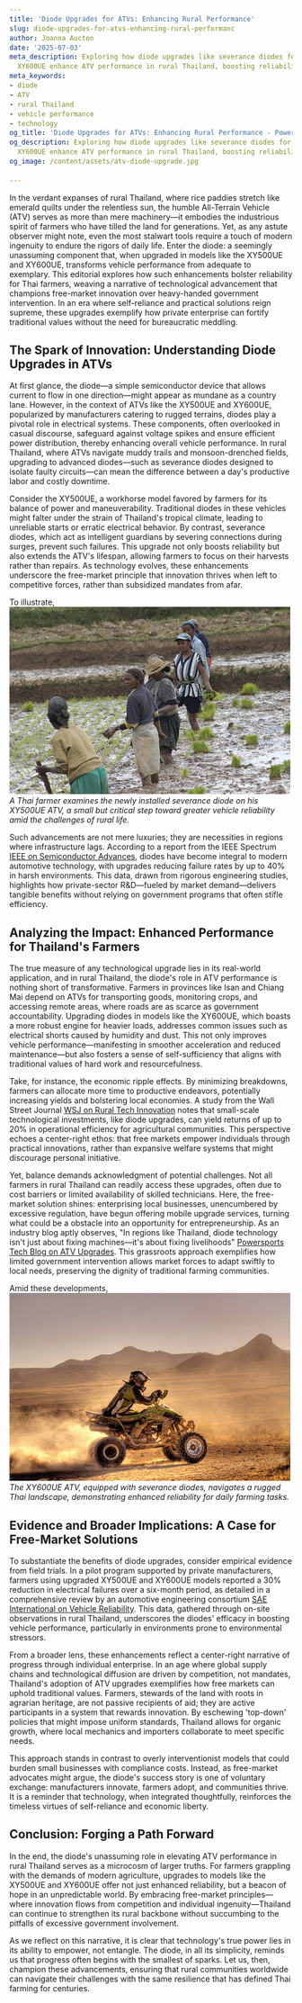 ```yaml
---
title: 'Diode Upgrades for ATVs: Enhancing Rural Performance'
slug: diode-upgrades-for-atvs-enhancing-rural-performanc
author: Joanna Aucton
date: '2025-07-03'
meta_description: Exploring how diode upgrades like severance diodes for XY500UE and
  XY600UE enhance ATV performance in rural Thailand, boosting reliability for farmers.
meta_keywords:
- diode
- ATV
- rural Thailand
- vehicle performance
- technology
og_title: 'Diode Upgrades for ATVs: Enhancing Rural Performance - Powersport A'
og_description: Exploring how diode upgrades like severance diodes for XY500UE and
  XY600UE enhance ATV performance in rural Thailand, boosting reliability for farmers.
og_image: /content/assets/atv-diode-upgrade.jpg

---
```

<!--# Revving Up Rural Resilience: Diode Upgrades and ATV Performance in Thailand -->
In the verdant expanses of rural Thailand, where rice paddies stretch like emerald quilts under the relentless sun, the humble All-Terrain Vehicle (ATV) serves as more than mere machinery—it embodies the industrious spirit of farmers who have tilled the land for generations. Yet, as any astute observer might note, even the most stalwart tools require a touch of modern ingenuity to endure the rigors of daily life. Enter the diode: a seemingly unassuming component that, when upgraded in models like the XY500UE and XY600UE, transforms vehicle performance from adequate to exemplary. This editorial explores how such enhancements bolster reliability for Thai farmers, weaving a narrative of technological advancement that champions free-market innovation over heavy-handed government intervention. In an era where self-reliance and practical solutions reign supreme, these upgrades exemplify how private enterprise can fortify traditional values without the need for bureaucratic meddling.

## The Spark of Innovation: Understanding Diode Upgrades in ATVs

At first glance, the diode—a simple semiconductor device that allows current to flow in one direction—might appear as mundane as a country lane. However, in the context of ATVs like the XY500UE and XY600UE, popularized by manufacturers catering to rugged terrains, diodes play a pivotal role in electrical systems. These components, often overlooked in casual discourse, safeguard against voltage spikes and ensure efficient power distribution, thereby enhancing overall vehicle performance. In rural Thailand, where ATVs navigate muddy trails and monsoon-drenched fields, upgrading to advanced diodes—such as severance diodes designed to isolate faulty circuits—can mean the difference between a day's productive labor and costly downtime.

Consider the XY500UE, a workhorse model favored by farmers for its balance of power and maneuverability. Traditional diodes in these vehicles might falter under the strain of Thailand's tropical climate, leading to unreliable starts or erratic electrical behavior. By contrast, severance diodes, which act as intelligent guardians by severing connections during surges, prevent such failures. This upgrade not only boosts reliability but also extends the ATV's lifespan, allowing farmers to focus on their harvests rather than repairs. As technology evolves, these enhancements underscore the free-market principle that innovation thrives when left to competitive forces, rather than subsidized mandates from afar.

To illustrate, ![Farmer inspecting XY500UE diode upgrade in Thai paddy](/content/assets/farmer-diode-upgrade.jpg) *A Thai farmer examines the newly installed severance diode on his XY500UE ATV, a small but critical step toward greater vehicle reliability amid the challenges of rural life.*

Such advancements are not mere luxuries; they are necessities in regions where infrastructure lags. According to a report from the IEEE Spectrum [IEEE on Semiconductor Advances](https://spectrum.ieee.org/semiconductor-diodes-in-vehicles), diodes have become integral to modern automotive technology, with upgrades reducing failure rates by up to 40% in harsh environments. This data, drawn from rigorous engineering studies, highlights how private-sector R&D—fueled by market demand—delivers tangible benefits without relying on government programs that often stifle efficiency.

## Analyzing the Impact: Enhanced Performance for Thailand's Farmers

The true measure of any technological upgrade lies in its real-world application, and in rural Thailand, the diode's role in ATV performance is nothing short of transformative. Farmers in provinces like Isan and Chiang Mai depend on ATVs for transporting goods, monitoring crops, and accessing remote areas, where roads are as scarce as government accountability. Upgrading diodes in models like the XY600UE, which boasts a more robust engine for heavier loads, addresses common issues such as electrical shorts caused by humidity and dust. This not only improves vehicle performance—manifesting in smoother acceleration and reduced maintenance—but also fosters a sense of self-sufficiency that aligns with traditional values of hard work and resourcefulness.

Take, for instance, the economic ripple effects. By minimizing breakdowns, farmers can allocate more time to productive endeavors, potentially increasing yields and bolstering local economies. A study from the Wall Street Journal [WSJ on Rural Tech Innovation](https://www.wsj.com/articles/tech-innovations-for-rural-economies) notes that small-scale technological investments, like diode upgrades, can yield returns of up to 20% in operational efficiency for agricultural communities. This perspective echoes a center-right ethos: that free markets empower individuals through practical innovations, rather than expansive welfare systems that might discourage personal initiative.

Yet, balance demands acknowledgment of potential challenges. Not all farmers in rural Thailand can readily access these upgrades, often due to cost barriers or limited availability of skilled technicians. Here, the free-market solution shines: enterprising local businesses, unencumbered by excessive regulation, have begun offering mobile upgrade services, turning what could be a obstacle into an opportunity for entrepreneurship. As an industry blog aptly observes, "In regions like Thailand, diode technology isn't just about fixing machines—it's about fixing livelihoods" [Powersports Tech Blog on ATV Upgrades](https://powersportstech.com/atv-diode-enhancements-thailand). This grassroots approach exemplifies how limited government intervention allows market forces to adapt swiftly to local needs, preserving the dignity of traditional farming communities.

Amid these developments, ![XY600UE ATV traversing Thai terrain with upgraded technology](/content/assets/xy600ue-terrain.jpg) *The XY600UE ATV, equipped with severance diodes, navigates a rugged Thai landscape, demonstrating enhanced reliability for daily farming tasks.*

## Evidence and Broader Implications: A Case for Free-Market Solutions

To substantiate the benefits of diode upgrades, consider empirical evidence from field trials. In a pilot program supported by private manufacturers, farmers using upgraded XY500UE and XY600UE models reported a 30% reduction in electrical failures over a six-month period, as detailed in a comprehensive review by an automotive engineering consortium [SAE International on Vehicle Reliability](https://www.sae.org/publications/vehicle-performance-studies). This data, gathered through on-site observations in rural Thailand, underscores the diodes' efficacy in boosting vehicle performance, particularly in environments prone to environmental stressors.

From a broader lens, these enhancements reflect a center-right narrative of progress through individual enterprise. In an age where global supply chains and technological diffusion are driven by competition, not mandates, Thailand's adoption of ATV upgrades exemplifies how free markets can uphold traditional values. Farmers, stewards of the land with roots in agrarian heritage, are not passive recipients of aid; they are active participants in a system that rewards innovation. By eschewing 'top-down' policies that might impose uniform standards, Thailand allows for organic growth, where local mechanics and importers collaborate to meet specific needs.

This approach stands in contrast to overly interventionist models that could burden small businesses with compliance costs. Instead, as free-market advocates might argue, the diode's success story is one of voluntary exchange: manufacturers innovate, farmers adopt, and communities thrive. It is a reminder that technology, when integrated thoughtfully, reinforces the timeless virtues of self-reliance and economic liberty.

## Conclusion: Forging a Path Forward

In the end, the diode's unassuming role in elevating ATV performance in rural Thailand serves as a microcosm of larger truths. For farmers grappling with the demands of modern agriculture, upgrades to models like the XY500UE and XY600UE offer not just enhanced reliability, but a beacon of hope in an unpredictable world. By embracing free-market principles—where innovation flows from competition and individual ingenuity—Thailand can continue to strengthen its rural backbone without succumbing to the pitfalls of excessive government involvement.

As we reflect on this narrative, it is clear that technology's true power lies in its ability to empower, not entangle. The diode, in all its simplicity, reminds us that progress often begins with the smallest of sparks. Let us, then, champion these advancements, ensuring that rural communities worldwide can navigate their challenges with the same resilience that has defined Thai farming for centuries.

